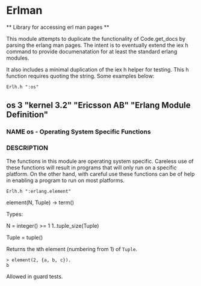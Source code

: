 Erlman
======

** Library for accessing erl man pages  **

This module attempts to duplicate the functionality of Code.get_docs 
by parsing the erlang man pages. The intent is to eventually extend
the iex h command to provide documenatation for at least the standard
erlang modules.

It also includes a minimal duplication of the iex h helper for testing.
This h function requires quoting the string. Some examples below: 

	Erlh.h ":os"
## os 3 "kernel 3.2" "Ericsson AB" "Erlang Module Definition"
### NAME os - Operating System Specific Functions
### DESCRIPTION

The functions in this module are operating system specific. Careless use of these functions will result in programs that will only run on a specific platform. On the other hand, with careful use these functions can be of help in enabling a program to run on most platforms.

	Erlh.h ":erlang.element"

element(N, Tuple) -> term()

Types:

N = integer() >= 1
1..tuple_size(Tuple)

Tuple = tuple()

Returns the `N`th element (numbering from 1) of `Tuple`.

    > element(2, {a, b, c}).
    b

Allowed in guard tests.
